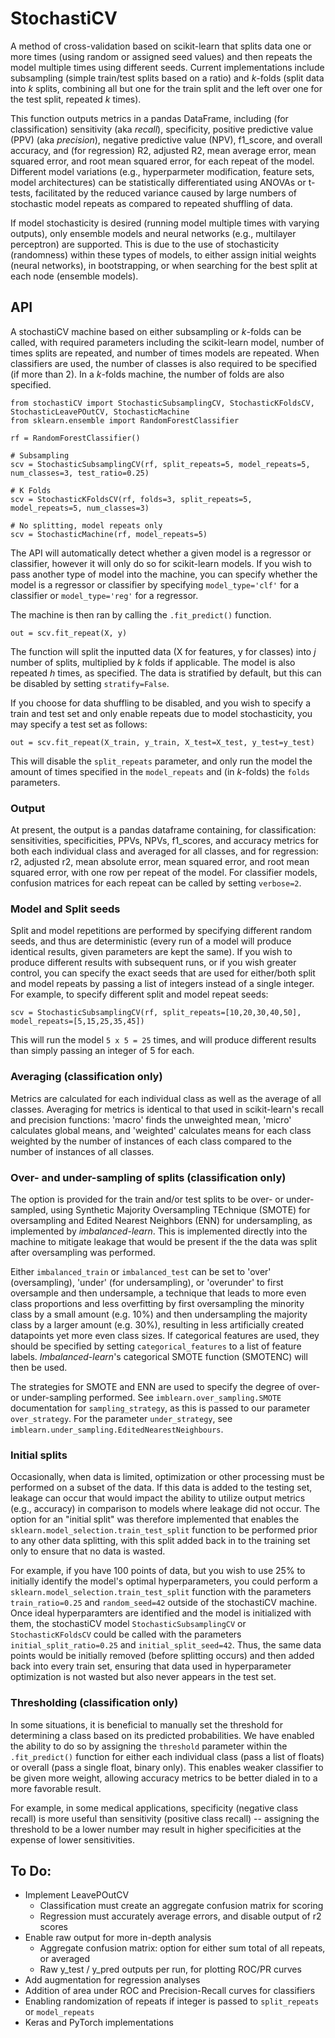 StochastiCV
==============================

A method of cross-validation based on scikit-learn that splits data one or more times (using random or assigned seed values) and then repeats the model multiple times using different seeds. Current implementations include subsampling (simple train/test splits based on a ratio) and *k*-folds (split data into *k* splits, combining all but one for the train split and the left over one for the test split, repeated *k* times).

This function outputs metrics in a pandas DataFrame, including (for classification) sensitivity (aka *recall*), specificity, positive predictive value (PPV) (aka *precision*), negative predictive value (NPV), f1_score, and overall accuracy, and (for regression) R2, adjusted R2, mean average error, mean squared error, and root mean squared error, for each repeat of the model. Different model variations (e.g., hyperparmeter modification, feature sets, model architectures) can be statistically differentiated using ANOVAs or t-tests, facilitated by the reduced variance caused by large numbers of stochastic model repeats as compared to repeated shuffling of data.

If model stochasticity is desired (running model multiple times with varying outputs), only ensemble models and neural networks (e.g., multilayer perceptron) are supported. This is due to the use of stochasticity (randomness) within these types of models, to either assign initial weights (neural networks), in bootstrapping, or when searching for the best split at each node (ensemble models).

## API

A stochastiCV machine based on either subsampling or *k*-folds can be called, with required parameters including the scikit-learn model, number of times splits are repeated, and number of times models are repeated. When classifiers are used, the number of classes is also required to be specified (if more than 2). In a *k*-folds  machine, the number of folds are also specified.
```
from stochastiCV import StochasticSubsamplingCV, StochasticKFoldsCV, StochasticLeavePOutCV, StochasticMachine
from sklearn.ensemble import RandomForestClassifier

rf = RandomForestClassifier()

# Subsampling
scv = StochasticSubsamplingCV(rf, split_repeats=5, model_repeats=5, num_classes=3, test_ratio=0.25)

# K Folds
scv = StochasticKFoldsCV(rf, folds=3, split_repeats=5, model_repeats=5, num_classes=3)

# No splitting, model repeats only
scv = StochasticMachine(rf, model_repeats=5)
```
The API will automatically detect whether a given model is a regressor or classifier, however it will only do so for scikit-learn models. If you wish to pass another type of model into the machine, you can specify whether the model is a regressor or classifier by specifying ```model_type='clf'``` for a classifier or ```model_type='reg'``` for a regressor.


The machine is then ran by calling the ```.fit_predict()``` function. 
```
out = scv.fit_repeat(X, y)
```
The function will split the inputted data (X for features, y for
 classes) into *j* number of splits, multiplied by *k* folds if applicable. The model is also repeated *h* times, as specified. The data is stratified by default, but this can be disabled by setting ```stratify=False```. 

If you choose for data shuffling to be disabled, and you wish to specify a train and test set and only enable repeats due to model stochasticity, you may specify a test set as follows:
```
out = scv.fit_repeat(X_train, y_train, X_test=X_test, y_test=y_test)
```
This will disable the ```split_repeats``` parameter, and only run the model the amount of times specified in the ```model_repeats``` and (in *k*-folds) the ```folds``` parameters.

### Output
At present, the output is a pandas dataframe containing, for classification: sensitivities, specificities, PPVs, NPVs, f1_scores, and 
accuracy metrics for both each individual class and averaged for all classes, and for regression: r2, adjusted r2, mean absolute error, mean squared error, and root mean squared error, with one row per repeat of the model. For classifier models, confusion matrices for each repeat can be called by setting ```verbose=2```.

### Model and Split seeds
Split and model repetitions are performed by specifying different random seeds, and thus are deterministic (every run of a model will produce identical results, given parameters are kept the same). If you wish to produce different results with subsequent runs, or if you wish greater control, you can specify the exact seeds that are used for either/both split and model repeats by passing a list of integers instead of a single integer. For example, to specify different split and model repeat seeds:
```
scv = StochasticSubsamplingCV(rf, split_repeats=[10,20,30,40,50], model_repeats=[5,15,25,35,45])
```
This will run the model ```5 x 5 = 25``` times, and will produce different results than simply passing an integer of 5 for each.

### Averaging (classification only)
Metrics are calculated for each individual class as well as the average of all classes. Averaging for metrics is identical to that used in scikit-learn's recall and precision functions: 'macro' finds the unweighted mean, 'micro' calculates global means, and 'weighted' calculates means for each class weighted by the number of instances of each class compared to the number of instances of all classes.

### Over- and under-sampling of splits (classification only)
The option is provided for the train and/or test splits to be over- or under-sampled, using Synthetic Majority Oversampling TEchnique (SMOTE) for oversampling and Edited Nearest Neighbors (ENN) for undersampling, as implemented by *imbalanced-learn*. This is implemented directly into the machine to mitigate leakage that would be present if the the data was split after oversampling was performed.

Either ```imbalanced_train``` or ```imbalanced_test``` can be set to 'over' (oversampling), 'under' (for undersampling), or 'overunder' to first oversample and then undersample, a technique that leads to more even class proportions and less overfitting by first oversampling the minority class by a small amount (e.g. 10%) and then undersampling the majority class by a larger amount (e.g. 30%), resulting in less artificially created datapoints yet more even class sizes. If categorical features are used, they should be specified by setting ```categorical_features``` to a list of feature labels. *Imbalanced-learn*'s categorical SMOTE function (SMOTENC) will then be used.

The strategies for SMOTE and ENN are used to specify the degree of over- or under-sampling performed. See ```imblearn.over_sampling.SMOTE``` documentation for ```sampling_strategy```, as this is passed to our parameter ```over_strategy```. For the parameter ```under_strategy```, see ```imblearn.under_sampling.EditedNearestNeighbours```.  

### Initial splits
Occasionally, when data is limited, optimization or other processing must be performed on a subset of the data. If this data is added to the testing set, leakage can occur that would impact the ability to utilize output metrics (e.g., accuracy) in comparison to models where leakage did not occur. The option for an "initial split" was therefore implemented that enables the ```sklearn.model_selection.train_test_split``` function to be performed prior to any other data splitting, with this split added back in to the training set only to ensure that no data is wasted.

For example, if you have 100 points of data, but you wish to use 25% to initially identify the model's optimal hyperparameters, you could perform a ```sklearn.model_selection.train_test_split``` function with the parameters ```train_ratio=0.25``` and ```random_seed=42``` outside of the stochastiCV machine. Once ideal hyperparamters are identified and the model is initialized with them, the stochastiCV model ```StochasticSubsamplingCV``` or ```StochasticKFoldsCV``` could be called with the parameters ```initial_split_ratio=0.25``` and ```initial_split_seed=42```. Thus, the same data points would be initially removed (before splitting occurs) and then added back into every train set, ensuring that data used in hyperparameter optimization is not wasted but also never appears in the test set.

### Thresholding (classification only)
In some situations, it is beneficial to manually set the threshold for determining a class based on its predicted probabilities. We have enabled the ability to do so by assigning the ```threshold``` parameter within the ```.fit_predict()``` function for either each individual class  (pass a list of floats) or overall (pass a single float, binary only). This enables weaker classifier to be given more weight, allowing accuracy metrics to be better dialed in to a more favorable result. 

For example, in some medical applications, specificity (negative class recall) is more useful than sensitivity (positive class recall) -- assigning the threshold to be a lower number may result in higher specificities at the expense of lower sensitivities.

## To Do:
- Implement LeavePOutCV 
	- Classification must create an aggregate confusion matrix for scoring
	- Regression must accurately average errors, and disable output of r2 scores
- Enable raw output for more in-depth analysis
	- Aggregate confusion matrix: option for either sum total of all repeats, or averaged 
	- Raw y_test / y_pred outputs per run, for plotting ROC/PR curves
- Add augmentation for regression analyses
- Addition of area under ROC and Precision-Recall curves for classifiers
- Enabling randomization of repeats if integer is passed to ```split_repeats``` or ```model_repeats```
- Keras and PyTorch implementations